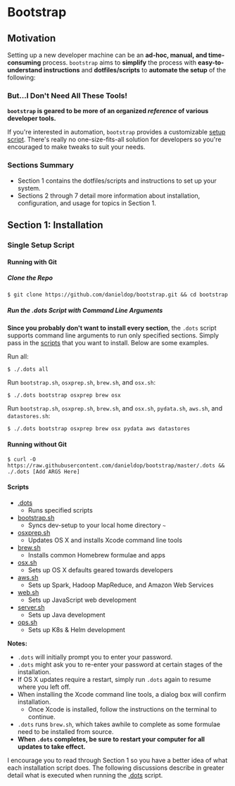 Bootstrap
=========

## Motivation

Setting up a new developer machine can be an **ad-hoc, manual, and time-consuming** process.  `bootstrap` aims to **simplify** the process with **easy-to-understand instructions** and **dotfiles/scripts** to **automate the setup** of the following:

### But...I Don't Need All These Tools!

**`bootstrap` is geared to be more of an organized *reference* of various developer tools.**

If you're interested in automation, `bootstrap` provides a customizable [setup script](#single-setup-script).  There's really no one-size-fits-all solution for developers so you're encouraged to make tweaks to suit your needs.

### Sections Summary
* Section 1 contains the dotfiles/scripts and instructions to set up your system.
* Sections 2 through 7 detail more information about installation, configuration, and usage for topics in Section 1.

## Section 1: Installation

### Single Setup Script

#### Running with Git

##### Clone the Repo

    $ git clone https://github.com/danieldop/bootstrap.git && cd bootstrap

##### Run the .dots Script with Command Line Arguments

**Since you probably don't want to install every section**, the `.dots` script supports command line arguments to run only specified sections.  Simply pass in the [scripts](#scripts) that you want to install.  Below are some examples.

Run all:

    $ ./.dots all

Run `bootstrap.sh`, `osxprep.sh`, `brew.sh`, and `osx.sh`:

    $ ./.dots bootstrap osxprep brew osx

Run `bootstrap.sh`, `osxprep.sh`, `brew.sh`, and `osx.sh`, `pydata.sh`, `aws.sh`, and `datastores.sh`:

    $ ./.dots bootstrap osxprep brew osx pydata aws datastores

#### Running without Git

    $ curl -O https://raw.githubusercontent.com/danieldop/bootstrap/master/.dots && ./.dots [Add ARGS Here]

#### Scripts

* [.dots](https://github.com/danieldop/bootstrap/blob/master/.dots)
    * Runs specified scripts
* [bootstrap.sh](https://github.com/danieldop/bootstrap/blob/master/bootstrap.sh)
    * Syncs dev-setup to your local home directory `~`
* [osxprep.sh](https://github.com/danieldop/bootstrap/blob/master/osxprep.sh)
    * Updates OS X and installs Xcode command line tools
* [brew.sh](https://github.com/danieldop/bootstrap/blob/master/brew.sh)
    * Installs common Homebrew formulae and apps
* [osx.sh](https://github.com/danieldop/bootstrap/blob/master/osx.sh)
    * Sets up OS X defaults geared towards developers
* [aws.sh](https://github.com/danieldop/bootstrap/blob/master/aws.sh)
    * Sets up Spark, Hadoop MapReduce, and Amazon Web Services
* [web.sh](https://github.com/danieldop/bootstrap/blob/master/web.sh)
    * Sets up JavaScript web development
* [server.sh](https://github.com/danieldop/bootstrap/blob/master/server.sh)
    * Sets up Java development
* [ops.sh](https://github.com/danieldop/bootstrap/blob/master/ops.sh)
    * Sets up K8s & Helm development

**Notes:**

* `.dots` will initially prompt you to enter your password.
* `.dots` might ask you to re-enter your password at certain stages of the installation.
* If OS X updates require a restart, simply run `.dots` again to resume where you left off.
* When installing the Xcode command line tools, a dialog box will confirm installation.
    * Once Xcode is installed, follow the instructions on the terminal to continue.
* `.dots` runs `brew.sh`, which takes awhile to complete as some formulae need to be installed from source.
* **When `.dots` completes, be sure to restart your computer for all updates to take effect.**

I encourage you to read through Section 1 so you have a better idea of what each installation script does.  The following discussions describe in greater detail what is executed when running the [.dots](https://github.com/danieldop/bootstrap/blob/master/.dots) script.
